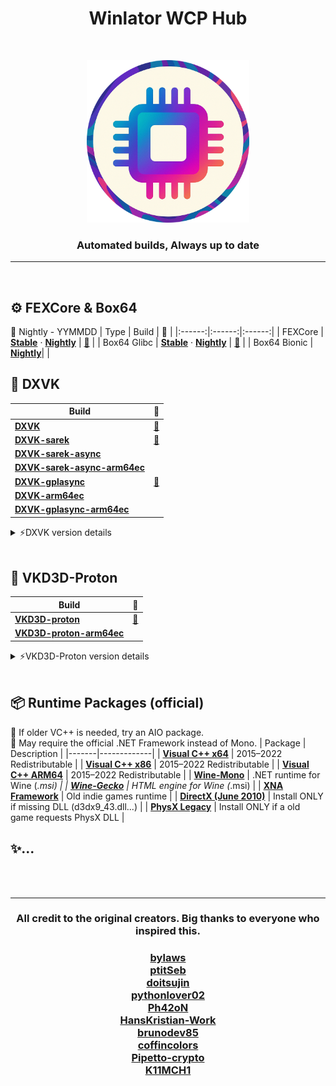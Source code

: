 <h1 align="center">Winlator WCP Hub</h1>
<br>

<p align="center">
  <img src="./Logo.png" alt="logoo" width="260">
</p>


<h3 align="center">Automated builds, Always up to date</h3>

---

<br>

## ⚙️ FEXCore & Box64
📌 Nightly - YYMMDD
| Type | Build | 📜 |
|:------:|:------:|:------:|
| FEXCore | [**Stable**](https://github.com/Arihany/WinlatorWCPHub/releases/tag/FEX-STABLE) · [**Nightly**](https://github.com/Arihany/WinlatorWCPHub/releases/tag/FEX-NIGHTLY) | <a href="https://github.com/FEX-Emu/FEX">🔗</a> |
| Box64 Glibc | [**Stable**](https://github.com/Arihany/WinlatorWCPHub/releases/tag/BOX64-STABLE) · [**Nightly**](https://github.com/Arihany/WinlatorWCPHub/releases/tag/BOX64-NIGHTLY) | <a href="https://github.com/ptitSeb/box64">🔗</a> |
| Box64 Bionic | [**Nightly**](https://github.com/Arihany/WinlatorWCPHub/releases/tag/BOX64-BIONIC-NIGHTLY)| |
<br>

## 🧩 DXVK
| Build | 📜 |
|-------|:------:|
| [**DXVK**](https://github.com/Arihany/WinlatorWCPHub/releases/tag/DXVK) |  <a href="https://github.com/doitsujin/dxvk">🔗</a> |
| [**DXVK-sarek**](https://github.com/Arihany/WinlatorWCPHub/releases/tag/DXVK-SAREK) |  <a href="https://github.com/pythonlover02/DXVK-Sarek">🔗</a> |
| [**DXVK-sarek-async**](https://github.com/Arihany/WinlatorWCPHub/releases/tag/DXVK-SAREK-ASYNC) |   |
| [**DXVK-sarek-async-arm64ec**](https://github.com/Arihany/WinlatorWCPHub/releases/tag/DXVK-SAREK-ASYNC-ARM64EC) |   |
| [**DXVK-gplasync**](https://github.com/Arihany/WinlatorWCPHub/releases/tag/DXVK-GPLASYNC) |  <a href="https://gitlab.com/Ph42oN/dxvk-gplasync">🔗</a> |
| [**DXVK-arm64ec**](https://github.com/Arihany/WinlatorWCPHub/releases/tag/DXVK-ARM64EC) |   |
| [**DXVK-gplasync-arm64ec**](https://github.com/Arihany/WinlatorWCPHub/releases/tag/DXVK-GPLASYNC-ARM64EC) |   |

<details>
  <summary>⚡DXVK version details</summary>

  
| Type       | Description                                                   |
|:------:|---------------------------------------------------------------|
| **sarek**    | Provides backports for old GPUs that don’t support Vulkan 1.3.<br>You might see better performance on older devices. |
| **gplasync** | Rendering frames before shader compilation = less stutter. |
| **arm64ec**  | Performance boost for 64-bit games.<br>32-bit: same as normal DXVK. **Use only with FEX.**   |

Try order: Sarek → 2.3.1-x ~ 2.4.1-x → (Glitches = Up, freezes = Down or use vanilla DXVK)
</details>
<br>

## 🌌 VKD3D-Proton
| Build | 📜 |
|-------|:------:|
| [**VKD3D-proton**](https://github.com/Arihany/WinlatorWCPHub/releases/tag/VKD3D-PROTON) |  <a href="https://github.com/HansKristian-Work/vkd3d-proton">🔗</a> |
| [**VKD3D-proton-arm64ec**](https://github.com/Arihany/WinlatorWCPHub/releases/tag/VKD3D-PROTON-ARM64EC) |   |

<details>
  <summary>⚡VKD3D-Proton version details</summary>

  
| Type       | Description                                                   |
|:------:|---------------------------------------------------------------|
| **arm64ec**  | Performance boost for 64-bit games.<br>32-bit: same as normal DXVK. **Use only with FEX.**   |

</details>
<br>

## 📦 Runtime Packages (official)
📌 If older VC++ is needed, try an AIO package. <br>
📌 May require the official .NET Framework instead of Mono.
| Package | Description |
|-------|-------------|
| [**Visual C++ x64**](https://aka.ms/vs/17/release/vc_redist.x64.exe) | 2015–2022 Redistributable |
| [**Visual C++ x86**](https://aka.ms/vs/17/release/vc_redist.x86.exe) | 2015–2022 Redistributable |
| [**Visual C++ ARM64**](https://aka.ms/vs/17/release/vc_redist.arm64.exe) | 2015–2022 Redistributable |
| [**Wine-Mono**](https://github.com/wine-mono/wine-mono/releases) | .NET runtime for Wine (*.msi) |
| [**Wine-Gecko**](https://dl.winehq.org/wine/wine-gecko/) | HTML engine for Wine (*.msi) |
| [**XNA Framework**](https://download.microsoft.com/download/a/c/2/ac2c903b-e6e8-42c2-9fd7-bebac362a930/xnafx40_redist.msi) | Old indie games runtime |
| [**DirectX (June 2010)**](https://download.microsoft.com/download/8/4/a/84a35bf1-dafe-4ae8-82af-ad2ae20b6b14/directx_Jun2010_redist.exe) | Install ONLY if missing DLL (d3dx9_43.dll...) |
| [**PhysX Legacy**](https://www.nvidia.com/content/DriverDownload-March2009/confirmation.php?url=/Windows/9.13.0604/PhysX-9.13.0604-SystemSoftware-Legacy.msi&lang=us&type=Other) | Install ONLY if a old game requests PhysX DLL |
<br>


## ✨...

<br><br>

---

<h3 align="center">All credit to the original creators. Big thanks to everyone who inspired this.</h3><p align="center">
<h3 align="center">
  
[bylaws](https://github.com/bylaws)<br>
[ptitSeb](https://github.com/ptitSeb)  
[doitsujin](https://github.com/doitsujin)  
[pythonlover02](https://github.com/pythonlover02)  
[Ph42oN](https://gitlab.com/Ph42oN)  
[HansKristian-Work](https://github.com/HansKristian-Work)  
[brunodev85](https://github.com/brunodev85)  
[coffincolors](https://github.com/coffincolors)  
[Pipetto-crypto](https://github.com/Pipetto-crypto)  
[K11MCH1](https://github.com/K11MCH1)

</h3><p align="center">

